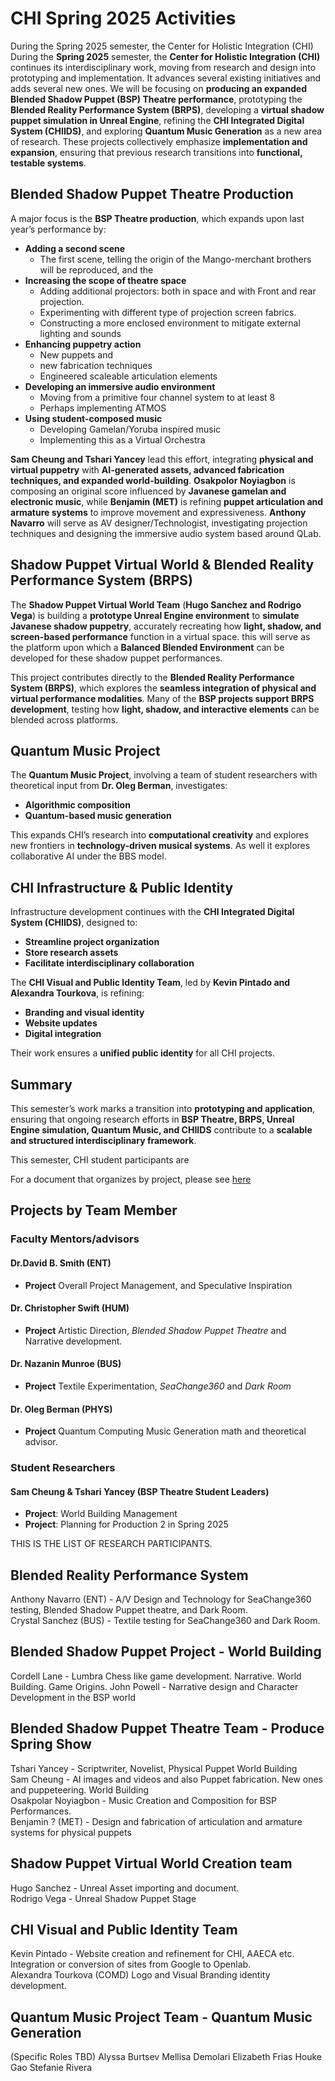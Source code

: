 # CHI Spring 2025 Activities  
During the Spring 2025 semester, the Center for Holistic Integration (CHI) 
During the **Spring 2025** semester, the **Center for Holistic Integration (CHI)** continues its interdisciplinary work, moving from research and design into prototyping and implementation. It advances several existing initiatives and adds several new ones. We will be focusing on **producing an expanded Blended Shadow Puppet (BSP) Theatre performance**, prototyping the **Blended Reality Performance System (BRPS)**, developing a **virtual shadow puppet simulation in Unreal Engine**, refining the **CHI Integrated Digital System (CHIIDS)**, and exploring **Quantum Music Generation** as a new area of research. These projects collectively emphasize **implementation and expansion**, ensuring that previous research transitions into **functional, testable systems**.  

## Blended Shadow Puppet Theatre Production  

A major focus is the **BSP Theatre production**, which expands upon last year’s performance by:  
- **Adding a second scene**
  - The first scene, telling the origin of the Mango-merchant brothers will be reproduced, and the   
- **Increasing the scope of theatre space**
  -  Adding additional projectors: both in space and with  Front and rear projection.
  -  Experimenting with different type of projection screen fabrics.
  -  Constructing a more enclosed environment to mitigate external lighting and sounds
- **Enhancing puppetry action**
  -  New puppets and
  -  new fabrication techniques
  -  Engineered scaleable articulation elements
- **Developing an immersive audio environment**
  -  Moving from a primitive four channel system to at least 8
  -  Perhaps implementing ATMOS
- **Using student-composed music**
  - Developing Gamelan/Yoruba inspired music
  - Implementing this as a Virtual Orchestra

**Sam Cheung and Tshari Yancey** lead this effort, integrating **physical and virtual puppetry** with **AI-generated assets, advanced fabrication techniques, and expanded world-building**. **Osakpolor Noyiagbon** is composing an original score influenced by **Javanese gamelan and electronic music**, while **Benjamin (MET)** is refining **puppet articulation and armature systems** to improve movement and expressiveness. **Anthony Navarro** will serve as AV designer/Technologist, investigating projection techniques and designing the immersive audio system based around QLab. 

## Shadow Puppet Virtual World & Blended Reality Performance System (BRPS)  

The **Shadow Puppet Virtual World Team** (**Hugo Sanchez and Rodrigo Vega**) is building a **prototype Unreal Engine environment** to **simulate Javanese shadow puppetry**, accurately recreating how **light, shadow, and screen-based performance** function in a virtual space. this will serve as the platform upon which a **Balanced Blended Environment** can be developed for these shadow puppet performances.

This project contributes directly to the **Blended Reality Performance System (BRPS)**, which explores the **seamless integration of physical and virtual performance modalities**. Many of the **BSP projects support BRPS development**, testing how **light, shadow, and interactive elements** can be blended across platforms.  

## Quantum Music Project  

The **Quantum Music Project**, involving a team of student researchers with theoretical input from **Dr. Oleg Berman**, investigates:  
- **Algorithmic composition**  
- **Quantum-based music generation**  

This expands CHI’s research into **computational creativity** and explores new frontiers in **technology-driven musical systems**.  As well it explores collaborative AI under the BBS model.  

## CHI Infrastructure & Public Identity  

Infrastructure development continues with the **CHI Integrated Digital System (CHIIDS)**, designed to:  
- **Streamline project organization**  
- **Store research assets**  
- **Facilitate interdisciplinary collaboration**  

The **CHI Visual and Public Identity Team**, led by **Kevin Pintado and Alexandra Tourkova**, is refining:  
- **Branding and visual identity**  
- **Website updates**  
- **Digital integration**  

Their work ensures a **unified public identity** for all CHI projects.  

## Summary  

This semester’s work marks a transition into **prototyping and application**, ensuring that ongoing research efforts in **BSP Theatre, BRPS, Unreal Engine simulation, Quantum Music, and CHIIDS** contribute to a **scalable and structured interdisciplinary framework**.  








This semester, CHI student participants are 

For a document that organizes by project, please see [here](https://github.com/CHI-CityTech/Blended-Shadow-Puppet/blob/main/Project-Activity-2024-Fall.md)

## Projects by Team Member  

### Faculty Mentors/advisors
#### Dr.David B. Smith (ENT)
- **Project** Overall Project Management, and Speculative Inspiration

#### Dr. Christopher Swift (HUM)
- **Project** Artistic Direction, _Blended Shadow Puppet Theatre_ and Narrative development.

#### Dr. Nazanin Munroe (BUS)
- **Project** Textile Experimentation, _SeaChange360_ and _Dark Room_

#### Dr. Oleg Berman (PHYS)
- **Project** Quantum Computing Music Generation math and theoretical advisor.

### Student Researchers

#### Sam Cheung & Tshari Yancey (BSP Theatre Student Leaders)  
- **Project**: World Building Management
- **Project**: Planning for Production 2 in Spring 2025

THIS IS THE LIST OF RESEARCH PARTICIPANTS.

## Blended Reality Performance System
Anthony Navarro (ENT) - A/V Design and Technology for SeaChange360 testing, Blended Shadow Puppet theatre, and Dark Room.  
Crystal Sanchez (BUS) - Textile testing for SeaChange360 and Dark Room.  

## Blended Shadow Puppet Project - World Building
Cordell Lane - Lumbra Chess like game development. Narrative. World Building. Game Origins. 
John Powell - Narrative design and Character Development in the BSP world  

## Blended Shadow Puppet Theatre Team - Produce Spring Show
Tshari Yancey - Scriptwriter, Novelist, Physical Puppet World Building  
Sam Cheung - AI images and videos and also Puppet fabrication. New ones and puppeteering. World Building  
Osakpolar Noyiagbon - Music Creation and Composition for BSP Performances.   
Benjamin ? (MET) - Design and fabrication of articulation and armature systems for physical puppets

## Shadow Puppet Virtual World Creation team
Hugo Sanchez - Unreal Asset importing and document.  
Rodrigo Vega - Unreal Shadow Puppet Stage  

## CHI Visual and Public Identity Team
Kevin Pintado - Website creation and refinement for CHI, AAECA etc.  Integration or conversion of sites from Google to Openlab.  
Alexandra Tourkova (COMD) Logo and Visual Branding identity development.  

## Quantum Music Project Team -  Quantum Music Generation
(Specific Roles TBD)
Alyssa Burtsev 
Mellisa Demolari
Elizabeth Frias
Houke Gao
Stefanie Rivera



